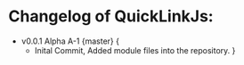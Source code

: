 # Changelog of QuickLinkJs:

- v0.0.1 Alpha A-1 {master} {
    - Inital Commit, Added module files into the repository.
}
